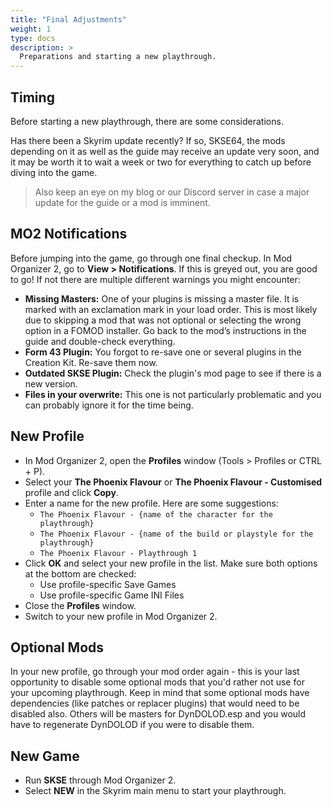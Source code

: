 ```yaml
---
title: "Final Adjustments"
weight: 1
type: docs
description: >
  Preparations and starting a new playthrough.
---
```


## Timing

Before starting a new playthrough, there are some considerations.

Has there been a Skyrim update recently? If so, SKSE64, the mods depending on it as well as the guide may receive an update very soon, and it may be worth it to wait a week or two for everything to catch up before diving into the game.

> Also keep an eye on my blog or our Discord server in case a major update for the guide or a mod is imminent.

## MO2 Notifications

Before jumping into the game, go through one final checkup. In Mod Organizer 2, go to **View > Notifications**. If this is greyed out, you are good to go! If not there are multiple different warnings you might encounter:

- **Missing Masters:** One of your plugins is missing a master file. It is marked with an exclamation mark in your load order. This is most likely due to skipping a mod that was not optional or selecting the wrong option in a FOMOD  installer. Go back to the mod’s instructions in the guide and double-check everything.
- **Form 43 Plugin:** You forgot to re-save one or several plugins in the Creation Kit. Re-save them now.
- **Outdated SKSE Plugin:** Check the plugin's mod page to see if there is a new version.
- **Files in your overwrite:** This one is not particularly problematic and you can probably ignore it for the time being.

## New Profile

- In Mod Organizer 2, open the **Profiles** window (Tools > Profiles or CTRL + P).
- Select your **The Phoenix Flavour** or **The Phoenix Flavour - Customised** profile and click **Copy**.
- Enter a name for the new profile. Here are some suggestions:
  - `The Phoenix Flavour - {name of the character for the playthrough}`
  - `The Phoenix Flavour - {name of the build or playstyle for the playthrough}`
  - `The Phoenix Flavour - Playthrough 1`
- Click **OK** and select your new profile in the list. Make sure both options at the bottom are checked:
  - Use profile-specific Save Games
  - Use profile-specific Game INI Files
- Close the **Profiles** window.
- Switch to your new profile in Mod Organizer 2.

## Optional Mods

In your new profile, go through your mod order again - this is your last opportunity to disable some optional mods that you'd rather not use for your upcoming playthrough. Keep in mind that some optional mods have dependencies (like patches or replacer plugins) that would need to be disabled also. Others will be masters for DynDOLOD.esp and you would have to regenerate DynDOLOD if you were to disable them.

## New Game

- Run **SKSE** through Mod Organizer 2.
- Select **NEW** in the Skyrim main menu to start your playthrough.